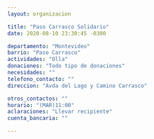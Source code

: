 ```yaml
---
layout: organizacion

title: "Paso Carrasco Solidario"
date: 2020-08-10 23:30:45 -0300

departamento: "Montevideo"
barrio: "Paso Carrasco"
actividades: "Olla"
donaciones: "Todo tipo de donaciones"
necesidades: ""
telefono_contacto: ""
direccion: "Avda del Lago y Camino Carrasco"

otros_contactos: ""
horario: "(MAR)11:00"
aclaraciones: "Llevar recipiente"
cuenta_bancaria: ""

---
```

